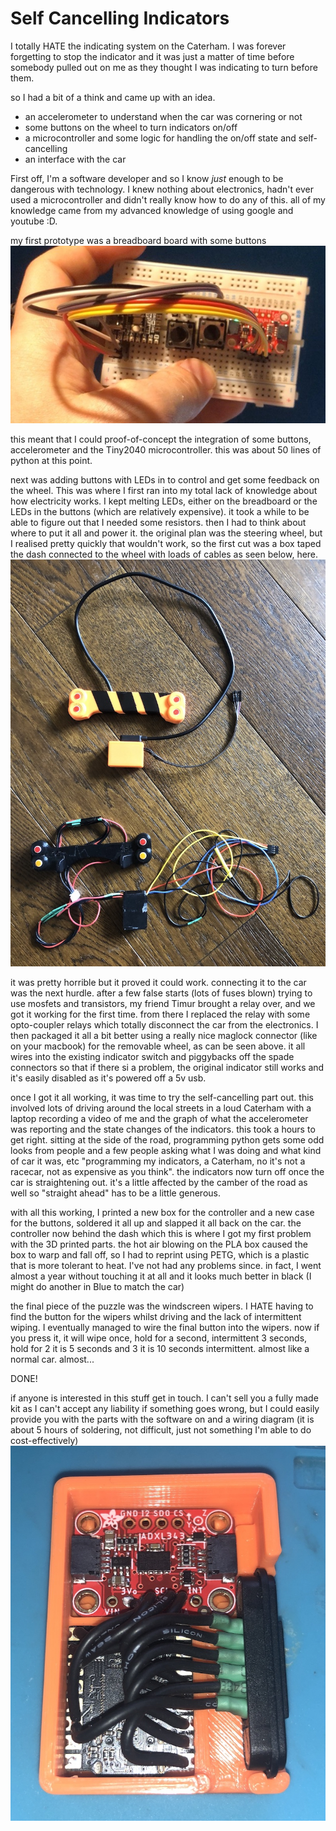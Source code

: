 # Self Cancelling Indicators

I totally HATE the indicating system on the Caterham. I was forever forgetting to stop the indicator and it was just a matter of time before somebody pulled out on me as they thought I was indicating to turn before them. 

so I had a bit of a think and came up with an idea. 

* an accelerometer to understand when the car was cornering or not 
* some buttons on the wheel to turn indicators on/off
* a microcontroller and some logic for handling the on/off state and self-cancelling
* an interface with the car

First off, I'm a software developer and so I know _just_ enough to be dangerous with technology. I knew nothing about electronics, hadn't ever used a microcontroller and didn't really know how to do any of this. all of my knowledge came from my advanced knowledge of using google and youtube :D. 

my first prototype was a breadboard board with some buttons
![img.png](img/proto.jpeg)

this meant that I could proof-of-concept the integration of some buttons, accelerometer and the Tiny2040 microcontroller. this was about 50 lines of python at this point.

next was adding buttons with LEDs in to control and get some feedback on the wheel. This was where I first ran into my total lack of knowledge about how electricity works. I kept melting LEDs, either on the breadboard or the LEDs in the buttons (which are relatively expensive). it took a while to be able to figure out that I needed some resistors. then I had to think about where to put it all and power it. the original plan was the steering wheel, but I realised pretty quickly that wouldn't work, so the first cut was a box taped the dash connected to the wheel with loads of cables as seen below, here.
![cables.png](img/cables.jpeg)

it was pretty horrible but it proved it could work. connecting it to the car was the next hurdle. after a few false starts (lots of fuses blown) trying to use mosfets and transistors, my friend Timur brought a relay over, and we got it working for the first time. from there I replaced the relay with some opto-coupler relays which totally disconnect the car from the electronics. I then packaged it all a bit better using a really nice maglock connector (like on your macbook) for the removable wheel, as can be seen above. it all wires into the existing indicator switch and piggybacks off the spade connectors so that if there si a problem, the original indicator still works and it's easily disabled as it's powered off a 5v usb.

once I got it all working, it was time to try the self-cancelling part out. this involved lots of driving around the local streets in a loud Caterham with a laptop recording a video of me and the graph of what the accelerometer was reporting and the state changes of the indicators. this took a hours to get right. sitting at the side of the road, programming python gets some odd looks from people and a few people asking what I was doing and what kind of car it was, etc "programming my indicators, a Caterham, no it's not a racecar, not as expensive as you think". the indicators now turn off once the car is straightening out. it's a little affected by the camber of the road as well so "straight ahead" has to be a little generous.

with all this working, I printed a new box for the controller and a new case for the buttons, soldered it all up and slapped it all back on the car. the controller now behind the dash which this is where I got my first problem with the 3D printed parts. the hot air blowing on the PLA box caused the box to warp and fall off, so I had to reprint using PETG, which is a plastic that is more tolerant to heat. I've not had any problems since. in fact, I went almost a year without touching it at all and it looks much better in black (I might do another in Blue to match the car)

the final piece of the puzzle was the windscreen wipers. I HATE having to find the button for the wipers whilst driving and the lack of intermittent wiping. I eventually managed to wire the final button into the wipers. now if you press it, it will wipe once, hold for a second, intermittent 3 seconds, hold for 2 it is 5 seconds and 3 it is 10 seconds intermittent. almost like a normal car. almost...

DONE!

if anyone is interested in this stuff get in touch. I can't sell you a fully made kit as I can't accept any liability if something goes wrong, but I could easily provide you with the parts with the software on and a wiring diagram (it is about 5 hours of soldering, not difficult, just not something I'm able to do cost-effectively) 
![box.jpeg](img/box.jpeg)